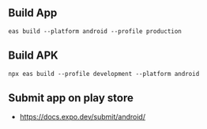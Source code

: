 ## Build App
```ssh
eas build --platform android --profile production
````
## Build APK

```ssh
npx eas build --profile development --platform android
```

## Submit app on play store

- https://docs.expo.dev/submit/android/